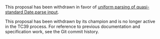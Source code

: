 This proposal has been withdrawn in favor of [uniform parsing of quasi-standard Date.parse input](https://github.com/gibson042/ecma262-proposal-uniform-interchange-date-parsing).

This proposal has been withdrawn by its champion and is no longer active in the TC39 process. For reference to previous documentation and specification work, see the Git commit history.
